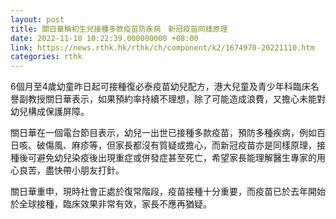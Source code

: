 ```yaml
---
layout: post
title: 關日華稱初生兒接種多款疫苗防疾病　新冠疫苗同樣原理
date: 2022-11-10 10:22:39.000000000 +08:00
link: https://news.rthk.hk/rthk/ch/component/k2/1674970-20221110.htm
categories: rthk
---
```


6個月至4歲幼童昨日起可接種復必泰疫苗幼兒配方，港大兒童及青少年科臨床名譽副教授關日華表示，如果預約率持續不理想，除了可能造成浪費，又擔心未能對幼兒構成保護屏障。

關日華在一個電台節目表示，幼兒一出世已接種多款疫苗，預防多種疾病，例如百日咳、破傷風、麻疹等，但家長都沒有質疑或擔心，而新冠疫苗亦是同樣原理，接種後可避免幼兒染疫後出現重症或併發症甚至死亡，希望家長能理解醫生專家的用心良苦，盡快帶小朋友打針。

關日華重申，現時社會正處於復常階段，疫苗接種十分重要，而疫苗已於去年開始於全球接種，臨床效果非常有效，家長不應再猶疑。

